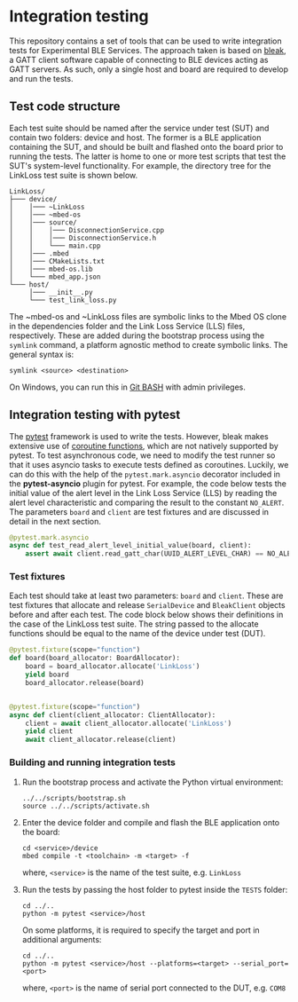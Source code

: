 # Integration testing

This repository contains a set of tools that can be used to write integration tests for Experimental BLE Services.
The approach taken is based on [bleak](https://bleak.readthedocs.io/en/latest/), a GATT client software capable of connecting to BLE devices acting as GATT servers.
As such, only a single host and board are required to develop and run the tests.

## Test code structure
Each test suite should be named after the service under test (SUT) and contain two folders: device and host.
The former is a BLE application containing the SUT, and should be built and flashed onto the board prior to running the tests.
The latter is home to one or more test scripts that test the SUT's system-level functionality.
For example, the directory tree for the LinkLoss test suite is shown below.

```
LinkLoss/
├─── device/
│    │─── ~LinkLoss
│    │─── ~mbed-os
│    │─── source/
│    │    │─── DisconnectionService.cpp
│    │    │─── DisconnectionService.h
│    │    └─── main.cpp
│    │─── .mbed
│    │─── CMakeLists.txt
│    │─── mbed-os.lib
│    └─── mbed_app.json
└─── host/
     │─── __init__.py
     └─── test_link_loss.py
```

The ~mbed-os and ~LinkLoss files are symbolic links to the Mbed OS clone in the dependencies folder and the Link Loss Service (LLS) files, respectively.
These are added during the bootstrap process using the `symlink` command, a platform agnostic method to create symbolic links.
The general syntax is:

```shell
symlink <source> <destination>
```

On Windows, you can run this in [Git BASH](https://gitforwindows.org/) with admin privileges.

## Integration testing with pytest
The [pytest](https://docs.pytest.org/en/stable/) framework is used to write the tests. 
However, bleak makes extensive use of [coroutine functions](https://docs.python.org/3/library/asyncio-task.html#id1), which are not natively supported by pytest.
To test asynchronous code, we need to modify the test runner so that it uses asyncio tasks to execute tests defined as coroutines.
Luckily, we can do this with the help of the `pytest.mark.asyncio` decorator included in the **pytest-asyncio** plugin for pytest. For example, the code below tests the initial value of the alert level in the Link Loss Service (LLS) by reading the alert level characteristic and comparing the result to the constant `NO_ALERT`. 
The parameters `board` and `client` are test fixtures and are discussed in detail in the next section.

```python
@pytest.mark.asyncio
async def test_read_alert_level_initial_value(board, client):
    assert await client.read_gatt_char(UUID_ALERT_LEVEL_CHAR) == NO_ALERT
```

### Test fixtures
Each test should take at least two parameters: `board` and `client`.
These are test fixtures that allocate and release `SerialDevice` and `BleakClient` objects before and after each test.
The code block below shows their definitions in the case of the LinkLoss test suite.
The string passed to the allocate functions should be equal to the name of the device under test (DUT).

```python
@pytest.fixture(scope="function")
def board(board_allocator: BoardAllocator):
    board = board_allocator.allocate('LinkLoss')
    yield board
    board_allocator.release(board)


@pytest.fixture(scope="function")
async def client(client_allocator: ClientAllocator):
    client = await client_allocator.allocate('LinkLoss')
    yield client
    await client_allocator.release(client)
```

### Building and running integration tests
1. Run the bootstrap process and activate the Python virtual environment: 
   
   ```shell
   ../../scripts/bootstrap.sh
   source ../../scripts/activate.sh
   ```

1. Enter the device folder and compile and flash the BLE application onto the board:

   ```shell
   cd <service>/device
   mbed compile -t <toolchain> -m <target> -f 
   ```

   where, `<service>` is the name of the test suite, e.g. `LinkLoss`

1. Run the tests by passing the host folder to pytest inside the `TESTS` folder:

   ```shell
   cd ../..
   python -m pytest <service>/host
   ```

   On some platforms, it is required to specify the target and port in additional arguments:

   ```shell
   cd ../..
   python -m pytest <service>/host --platforms=<target> --serial_port=<port>
   ```

   where, `<port>` is the name of serial port connected to the DUT, e.g. `COM8`
